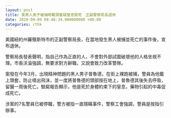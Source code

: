 ```yaml
---
layout: post
title: 美黑人男子被捕時戴頭套疑窒息致死　正副警察局長退休
date: 2020-09-09 08:48:34.000000000 +08:00
categories: rthk
---
```


美國紐約州羅徹斯特市的正副警察局長，在當地發生黑人被捕並死亡的事件後，宣布退休。

警察局長發表聲明，指自己作為正直的人，不會對外部試圖破壞他的人格坐視不理。市長沃淪強調，無要求對方辭職，又說會致力改革警隊。

案發在今年3月，出現精神問題的黑人男子普魯德，在街上裸跑被捕，警員為他戴上頭套，防止噴出飛沫，並一度將普魯德的頭部按在地上，普魯德其後失去呼吸，留醫一周後死亡。驗屍報告顯示，他是死於身體約束下的窒息，藥物引起的中毒促成死亡。

涉案的7名警員已被停職，警方被指一直隱瞞事件，警察工會強調，警員是按指引辦事。
